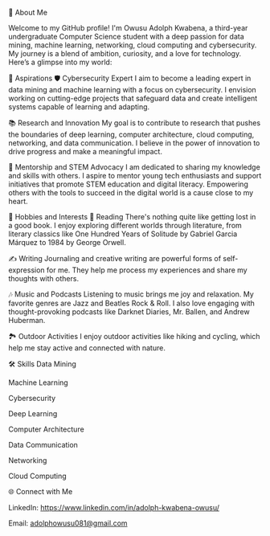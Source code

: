 🌟 About Me

Welcome to my GitHub profile! I'm Owusu Adolph Kwabena, a third-year undergraduate Computer Science student with a deep passion for data mining, machine learning, networking, cloud computing and cybersecurity. My journey is a blend of ambition, curiosity, and a love for technology. Here’s a glimpse into my world:

🚀 Aspirations
🛡️ Cybersecurity Expert
I aim to become a leading expert in data mining and machine learning with a focus on cybersecurity. I envision working on cutting-edge projects that safeguard data and create intelligent systems capable of learning and adapting.

📚 Research and Innovation
My goal is to contribute to research that pushes the boundaries of deep learning, computer architecture, cloud computing, networking, and data communication. I believe in the power of innovation to drive progress and make a meaningful impact.

🌱 Mentorship and STEM Advocacy
I am dedicated to sharing my knowledge and skills with others. I aspire to mentor young tech enthusiasts and support initiatives that promote STEM education and digital literacy. Empowering others with the tools to succeed in the digital world is a cause close to my heart.

🎨 Hobbies and Interests
📖 Reading
There's nothing quite like getting lost in a good book. I enjoy exploring different worlds through literature, from literary classics like One Hundred Years of Solitude by Gabriel Garcia Márquez to 1984 by George Orwell.

✍️ Writing
Journaling and creative writing are powerful forms of self-expression for me. They help me process my experiences and share my thoughts with others.

🎶 Music and Podcasts
Listening to music brings me joy and relaxation. My favorite genres are Jazz and Beatles Rock & Roll. I also love engaging with thought-provoking podcasts like Darknet Diaries, Mr. Ballen, and Andrew Huberman.

🏞️ Outdoor Activities
I enjoy outdoor activities like hiking and cycling, which help me stay active and connected with nature.

🛠️ Skills
Data Mining

Machine Learning

Cybersecurity

Deep Learning

Computer Architecture

Data Communication

Networking

Cloud Computing

🌐 Connect with Me

LinkedIn: https://www.linkedin.com/in/adolph-kwabena-owusu/

Email: adolphowusu081@gmail.com
